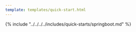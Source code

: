 ```yaml
---
template: templates/quick-start.html
---
```


<script>
  const meta = {
    what_you_will_learn: [
      "Create new Spring Boot app",
      "Add and configure Spring OAuth2 Client",
      "Add user login and logout",
      "Display user profile information"
    ],
    prerequisites: [
      "About 15 minutes",
      "<a href='{{ base_path }}/get-started/quick-set-up/'>Set-up {{ product_name }}</a>",
      "Java 17 or later",
      "Maven 3.5+ or Gradle 7.5+",
      "A favorite text editor or IDE"
    ],
    source_code: "<a href='' target='_blank' class='github-icon'>Spring Boot App Sample</a>"
  };
</script>

{% include "../../../../includes/quick-starts/springboot.md" %}
